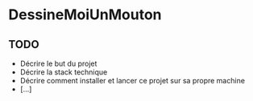 # DessineMoiUnMouton

## TODO

* Décrire le but du projet
* Décrire la stack technique
* Décrire comment installer et lancer ce projet sur sa propre machine
* [...]

